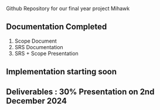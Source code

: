 Github Repository for our final year project Mihawk

## Documentation Completed
1. Scope Document
2. SRS Documentation
3. SRS + Scope Presentation

## Implementation starting soon

## Deliverables : 30% Presentation on 2nd December 2024